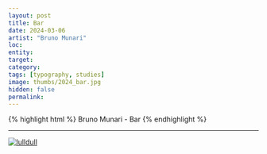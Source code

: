 ```yaml
---
layout: post
title: Bar
date: 2024-03-06
artist: "Bruno Munari"
loc: 
entity: 
target: 
category: 
tags: [typography, studies]
image: thumbs/2024_bar.jpg
hidden: false
permalink:
---
```




{% highlight html %}
Bruno Munari - Bar
{% endhighlight %}

---



<div class="post_image">
	<a href="{{ site.baseurl }}/images/posts/2024_bar/001.jpg" target="_blank">
	<img src="{{ site.baseurl }}/images/posts/2024_bar/001.jpg" alt="lulldull"></a>
</div>
